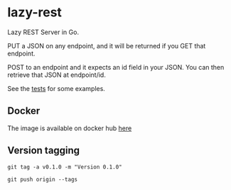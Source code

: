 # lazy-rest

Lazy REST Server in Go.

PUT a JSON on any endpoint, and it will be returned if you GET that endpoint.

POST to an endpoint and it expects an id field in your JSON.
You can then retrieve that JSON at endpoint/id.

See the [tests](./test/requests.http) for some examples.

## Docker

The image is available on docker hub [here](https://hub.docker.com/r/akleinloog/lazy-rest)


## Version tagging

```
git tag -a v0.1.0 -m "Version 0.1.0"

git push origin --tags
```
